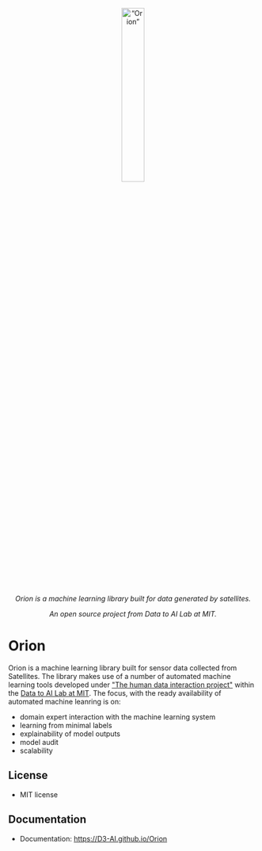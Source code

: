 <p align="center"> 
<img width=30% src="https://dai.lids.mit.edu/wp-content/uploads/2018/08/orion.png" alt=“Orion” />
</p>

<p align="center"> 
<i>Orion is a machine learning library built for data generated by satellites.</I>
</p>

<p align="center"> 
<i>An open source project from Data to AI Lab at MIT.</I>
</p>

# Orion
Orion is a machine learning library built for sensor data collected from Satellites. The library makes use of a number of automated machine learning tools developed under ["The human data interaction project"](https://github.com/HDI-Project)  within the [Data to AI Lab at MIT](https://dai.lids.mit.edu/). The focus, with the ready availability of automated machine leanring is on:

* domain expert interaction with the machine learning system 
* learning from minimal labels 
* explainability of model outputs 
* model audit 
* scalability

## License 
- MIT license

## Documentation 
- Documentation: https://D3-AI.github.io/Orion

